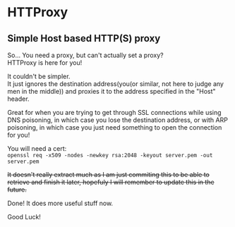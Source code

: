 # HTTProxy  
Simple Host based HTTP(S) proxy  
-------
So… You need a proxy, but can't actually set a proxy?  
HTTProxy is here for you!
  
It couldn't be simpler.  
It just ignores the destination address(you(or similar, not here to judge any men in the middle)) and proxies it to the address specified in the "Host" header.  
  
Great for when you are trying to get through SSL connections while using DNS poisoning, in which case you lose the destination address, or with ARP poisoning, in which case you just need something to open the connection for you!  
  
You will need a cert:  
```openssl req -x509 -nodes -newkey rsa:2048 -keyout server.pem -out server.pem```  
  
~~It doesn't really extract much as I am just commiting this to be able to retrieve and finish it later, hopefuly I will remember to update this in the future.~~ 

Done! It does more useful stuff now. 

Good Luck!

